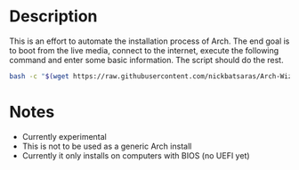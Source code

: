 # Description
This is an effort to automate the installation process of Arch. The end goal is to boot from
the live media, connect to the internet, execute the following command and enter some basic
information. The script should do the rest.

```bash
bash -c "$(wget https://raw.githubusercontent.com/nickbatsaras/Arch-Wizard/master/install.sh -O -)"
```

# Notes
- Currently experimental
- This is not to be used as a generic Arch install
- Currently it only installs on computers with BIOS (no UEFI yet)
